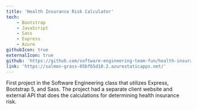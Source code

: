```yaml
---
title: 'Health Insurance Risk Calculator' 
tech: 
    - Bootstrap
    - JavaScript
    - Sass
    - Express
    - Azure
githubIcon: true
externalIcon: true
github: 'https://github.com/software-engineering-team-fun/health-insurance-risk-client'
link: 'https://salmon-grass-05bf65d10.2.azurestaticapps.net/'
---
```

First project in the Software Engineering class that utilizes Express, Bootstrap 5, and Sass. The project had a separate client website and external API that does the calculations for determining health insurance risk.